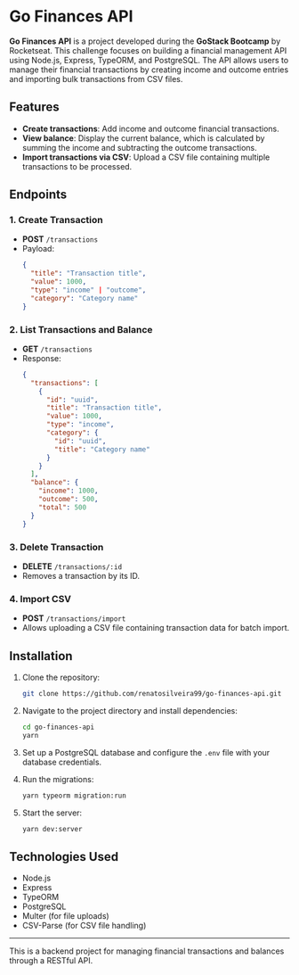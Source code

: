 # Go Finances API

**Go Finances API** is a project developed during the **GoStack Bootcamp** by Rocketseat. This challenge focuses on building a financial management API using Node.js, Express, TypeORM, and PostgreSQL. The API allows users to manage their financial transactions by creating income and outcome entries and importing bulk transactions from CSV files.

## Features

- **Create transactions**: Add income and outcome financial transactions.
- **View balance**: Display the current balance, which is calculated by summing the income and subtracting the outcome transactions.
- **Import transactions via CSV**: Upload a CSV file containing multiple transactions to be processed.

## Endpoints

### 1. Create Transaction
- **POST** `/transactions`
- Payload:
  ```json
  {
    "title": "Transaction title",
    "value": 1000,
    "type": "income" | "outcome",
    "category": "Category name"
  }
  ```

### 2. List Transactions and Balance
- **GET** `/transactions`
- Response:
  ```json
  {
    "transactions": [
      {
        "id": "uuid",
        "title": "Transaction title",
        "value": 1000,
        "type": "income",
        "category": {
          "id": "uuid",
          "title": "Category name"
        }
      }
    ],
    "balance": {
      "income": 1000,
      "outcome": 500,
      "total": 500
    }
  }
  ```

### 3. Delete Transaction
- **DELETE** `/transactions/:id`
- Removes a transaction by its ID.

### 4. Import CSV
- **POST** `/transactions/import`
- Allows uploading a CSV file containing transaction data for batch import.

## Installation

1. Clone the repository:
   ```bash
   git clone https://github.com/renatosilveira99/go-finances-api.git
   ```

2. Navigate to the project directory and install dependencies:
   ```bash
   cd go-finances-api
   yarn
   ```

3. Set up a PostgreSQL database and configure the `.env` file with your database credentials.

4. Run the migrations:
   ```bash
   yarn typeorm migration:run
   ```

5. Start the server:
   ```bash
   yarn dev:server
   ```

## Technologies Used

- Node.js
- Express
- TypeORM
- PostgreSQL
- Multer (for file uploads)
- CSV-Parse (for CSV file handling)

---

This is a backend project for managing financial transactions and balances through a RESTful API.
